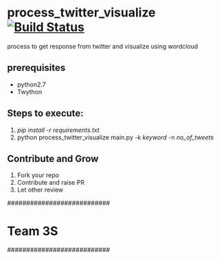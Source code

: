 # process_twitter_visualize[![Build Status](https://travis-ci.org/selvathiruarul/process_twitter_visualize.svg?branch=master)](https://travis-ci.org/selvathiruarul/process_twitter_visualize)
process to get response from twitter and visualize using wordcloud

## prerequisites

* python2.7
* Twython

Steps to execute:
----------------
1. *pip install -r requirements.txt*
2. python process_twitter_visualize main.py -k *keyword* -n *no_of_tweets*

Contribute and Grow
-------------------
1. Fork your repo
2. Contribute and raise PR
3. Let other review

###########################
# Team 3S                 #
###########################
